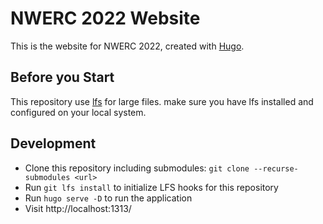 # NWERC 2022 Website
This is the website for NWERC 2022, created with [Hugo](https://gohugo.io/).

## Before you Start
This repository use [lfs](https://git-lfs.github.com/) for large files. make sure you have lfs installed and configured
on your local system.

## Development
- Clone this repository including submodules: `git clone --recurse-submodules <url>`
- Run `git lfs install` to initialize LFS hooks for this repository
- Run `hugo serve -D` to run the application
- Visit http://localhost:1313/
